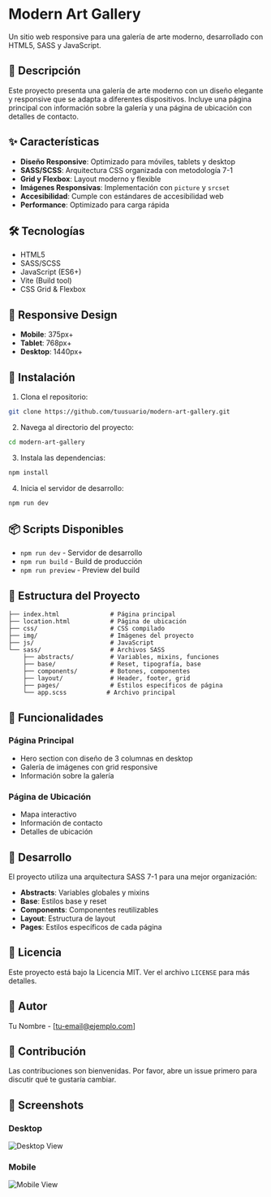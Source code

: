 # Modern Art Gallery

Un sitio web responsive para una galería de arte moderno, desarrollado con HTML5, SASS y JavaScript.

## 🎨 Descripción

Este proyecto presenta una galería de arte moderno con un diseño elegante y responsive que se adapta a diferentes dispositivos. Incluye una página principal con información sobre la galería y una página de ubicación con detalles de contacto.

## ✨ Características

- **Diseño Responsive**: Optimizado para móviles, tablets y desktop
- **SASS/SCSS**: Arquitectura CSS organizada con metodología 7-1
- **Grid y Flexbox**: Layout moderno y flexible
- **Imágenes Responsivas**: Implementación con `picture` y `srcset`
- **Accesibilidad**: Cumple con estándares de accesibilidad web
- **Performance**: Optimizado para carga rápida

## 🛠️ Tecnologías

- HTML5
- SASS/SCSS
- JavaScript (ES6+)
- Vite (Build tool)
- CSS Grid & Flexbox

## 📱 Responsive Design

- **Mobile**: 375px+
- **Tablet**: 768px+
- **Desktop**: 1440px+

## 🚀 Instalación

1. Clona el repositorio:
```bash
git clone https://github.com/tuusuario/modern-art-gallery.git
```

2. Navega al directorio del proyecto:
```bash
cd modern-art-gallery
```

3. Instala las dependencias:
```bash
npm install
```

4. Inicia el servidor de desarrollo:
```bash
npm run dev
```

## 📦 Scripts Disponibles

- `npm run dev` - Servidor de desarrollo
- `npm run build` - Build de producción
- `npm run preview` - Preview del build

## 📁 Estructura del Proyecto

```
├── index.html              # Página principal
├── location.html           # Página de ubicación
├── css/                    # CSS compilado
├── img/                    # Imágenes del proyecto
├── js/                     # JavaScript
└── sass/                   # Archivos SASS
    ├── abstracts/          # Variables, mixins, funciones
    ├── base/               # Reset, tipografía, base
    ├── components/         # Botones, componentes
    ├── layout/             # Header, footer, grid
    ├── pages/              # Estilos específicos de página
    └── app.scss           # Archivo principal
```

## 🎯 Funcionalidades

### Página Principal
- Hero section con diseño de 3 columnas en desktop
- Galería de imágenes con grid responsive
- Información sobre la galería

### Página de Ubicación
- Mapa interactivo
- Información de contacto
- Detalles de ubicación

## 🔧 Desarrollo

El proyecto utiliza una arquitectura SASS 7-1 para una mejor organización:

- **Abstracts**: Variables globales y mixins
- **Base**: Estilos base y reset
- **Components**: Componentes reutilizables
- **Layout**: Estructura de layout
- **Pages**: Estilos específicos de cada página

## 📄 Licencia

Este proyecto está bajo la Licencia MIT. Ver el archivo `LICENSE` para más detalles.

## 👤 Autor

Tu Nombre - [tu-email@ejemplo.com]

## 🤝 Contribución

Las contribuciones son bienvenidas. Por favor, abre un issue primero para discutir qué te gustaría cambiar.

## 📸 Screenshots

### Desktop
![Desktop View](./screenshots/desktop.png)

### Mobile
![Mobile View](./screenshots/mobile.png)
